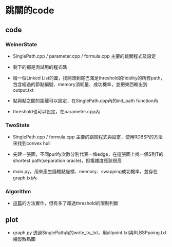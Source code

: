# 跳關的code

## code

### WeinerState

- SinglePath.cpp / parameter.cpp / formula.cpp 主要的跳關程式及設定
- 剩下的都是測試用的程式碼

- 給一個Linked List的圖，找開頭到尾巴滿足threshold的fidelity的所有path，包含經過的節點編號、memory消耗量、成功機率，並把東西輸出到output.txt
- 點與點之間的距離可以設定，在SinglePath.cpp內的init_path function內
- threshold也可以設定，在parameter.cpp內

### TwoState

- SinglePath.cpp / formula.cpp 主要的跳關程式與設定，使用RDBSP的方法來找到convex hull

- 先建一張圖，不同purify次數分別代表一條edge，在這張圖上找一個S到T的shortest path(separation oracle)，但複雜度應該很高

- main.py，用來產生隨機點座標、memory、swapping成功機率，並存在graph.txt內

### Algorithm

- [這篇](https://www.sciencedirect.com/science/article/pii/S0305054814003141)的方法實作，但有多了超過threshold的限制判斷

## plot

- graph.py 透過SinglePath內的write_to_txt，用allpoint.txt與RLBSPpoing.txt繪製散點圖
